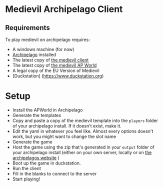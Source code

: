 ﻿# Medievil Archipelago Client

## Requirements
To play medievil on archipelago requires:

- A windows machine (for now)
- [Archipelago](https://archipelago.gg) installed
- The latest copy of [the medievil client](https://github.com/riezahughes/MedievilArchipelagoClient/releases)
- The latest copy of [the medievil AP World](https://github.com/riezahughes/MedievilAPWorld/releases)
- A legal copy of the EU Version of Medievil
- [Duckstation] (https://www.duckstation.org)

# Setup

- Install the APWorld in Archipelago
- Generate the templates
- Copy and paste a copy of the medievil template into the `players` folder of your archipelago install. If it doesn't exist, make it.
- Edit the yaml in whatever you feel like. Almost every options doesn't work, but you might want to change the slot name
- Generate the game
- Host the game using the zip that's generated in your `output` folder of your archipelago install (either on your own server, locally or on [the archipelagos website](https://archipelago.gg/uploads) )
- Boot up the game in duckstation.
- Run the client
- Fill in the blanks to connect to the server
- Start playing!